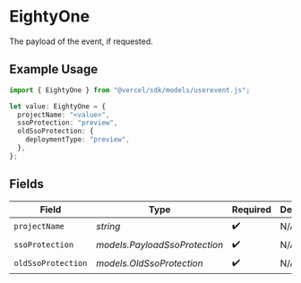 # EightyOne

The payload of the event, if requested.

## Example Usage

```typescript
import { EightyOne } from "@vercel/sdk/models/userevent.js";

let value: EightyOne = {
  projectName: "<value>",
  ssoProtection: "preview",
  oldSsoProtection: {
    deploymentType: "preview",
  },
};
```

## Fields

| Field                         | Type                          | Required                      | Description                   |
| ----------------------------- | ----------------------------- | ----------------------------- | ----------------------------- |
| `projectName`                 | *string*                      | :heavy_check_mark:            | N/A                           |
| `ssoProtection`               | *models.PayloadSsoProtection* | :heavy_check_mark:            | N/A                           |
| `oldSsoProtection`            | *models.OldSsoProtection*     | :heavy_check_mark:            | N/A                           |
